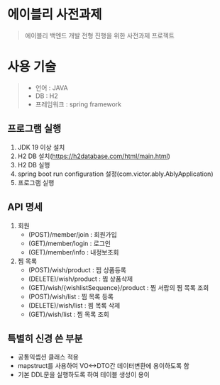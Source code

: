 # 에이블리 사전과제
> 에이블리 백엔드 개발 전형 진행을 위한 사전과제 프로젝트
# 사용 기술
> - 언어 : JAVA 
> - DB : H2 
> - 프레임워크 : spring framework
    
<h2> 프로그램 실행 </h2>

1. JDK 19 이상 설치
2. H2 DB 설치(https://h2database.com/html/main.html)
3. H2 DB 실행
4. spring boot run configuration 설정(com.victor.ably.AblyApplication)
5. 프로그램 실행

<h2> API 명세 </h2>

1.  회원
    - (POST)/member/join : 회원가입
    - (GET)/member/login : 로그인
    - (GET)/member/info : 내정보조회
2. 찜 목록 
   - (POST)/wish/product : 찜 상품등록
   - (DELETE)/wish/product : 찜 상품삭제
   - (GET)/wish/{wishlistSequence}/product : 찜 서랍의 찜 목록 조회
   - (POST)/wish/list : 찜 목록 등록
   - (DELETE)/wish/list : 찜 목록 삭제
   - (GET)/wish/list : 찜 목록 조회

<h2> 특별히 신경 쓴 부분 </h2>

- 공통익셉션 클래스 적용
- mapstruct를 사용하여 VO<->DTO간 데이터변환에 용이하도록 함
- 기본 DDL문을 실행하도록 하여 테이블 생성이 용이

<h2> 